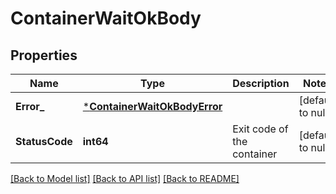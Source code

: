 # ContainerWaitOkBody

## Properties
Name | Type | Description | Notes
------------ | ------------- | ------------- | -------------
**Error_** | [***ContainerWaitOkBodyError**](ContainerWaitOKBodyError.md) |  | [default to null]
**StatusCode** | **int64** | Exit code of the container | [default to null]

[[Back to Model list]](../README.md#documentation-for-models) [[Back to API list]](../README.md#documentation-for-api-endpoints) [[Back to README]](../README.md)

